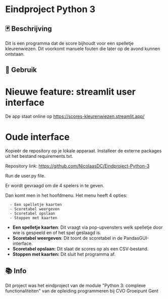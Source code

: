 # Eindproject Python 3


## 🃏 Beschrijving

Dit is een programma dat de score bijhoudt voor een spelletje kleurenwiezen. Dit voorkomt manuele fouten die later op de avond kunnen ontstaan.

## 🤖 Gebruik

# Nieuwe feature: streamlit user interface

De app staat online op https://scores-kleurenwiezen.streamlit.app/

# Oude interface
Kopieër de repository op je lokale apparaat. Installeer de externe packages uit het bestand requirements.txt.

Repository link: https://github.com/NicolaasDC/Eindproject-Python-3

Run de user.py file.

Er wordt gevraagd om de 4 spelers in te geven.

Dan komt men in het hoofdmenu. Het menu heeft 4 opties:
```
  - Een spelletje kaarten
  - Scoretabel weergeven
  - Scoretabel opslaan
  - Stoppen met kaarten   
```

- **Een spelletje kaarten**: Dit vraagt via pop-upvensters welk spelletje door wie is gespeeld en of het spel geslaagd is.
- **Scoretabel weergeven**: Dit toont de scoretabel in de PandasGUI-interface.
- **Scoretabel opslaan:** Dit slaat de scores op als een CSV-bestand.
- **Stoppen met kaarten:** Dit sluit het programma af.

## 📚 Info

Dit project was het eindproject van de module "Python 3: complexe functionaliteiten" van de opleiding programmeren bij CVO Groeipunt Gent

